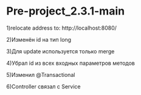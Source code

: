 # Pre-project_2.3.1-main
1)relocate address to: http://localhost:8080/

2)Изменён id на тип long

3)Для update используется только merge

4)Убрал id из всех входных параметров методов

5)Изменил @Transactional

6)Controller связал с Service
